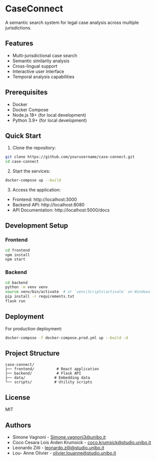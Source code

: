 # CaseConnect

A semantic search system for legal case analysis across multiple jurisdictions.

## Features

- Multi-jurisdictional case search
- Semantic similarity analysis
- Cross-lingual support
- Interactive user interface
- Temporal analysis capabilities

## Prerequisites

- Docker
- Docker Compose
- Node.js 18+ (for local development)
- Python 3.9+ (for local development)

## Quick Start

1. Clone the repository:
```bash
git clone https://github.com/yourusername/case-connect.git
cd case-connect
```

2. Start the services:
```bash
docker-compose up --build
```

3. Access the application:
- Frontend: http://localhost:3000
- Backend API: http://localhost:8080
- API Documentation: http://localhost:5000/docs

## Development Setup

### Frontend

```bash
cd frontend
npm install
npm start
```

### Backend

```bash
cd backend
python -m venv venv
source venv/bin/activate  # or `venv\Scripts\activate` on Windows
pip install -r requirements.txt
flask run
```

## Deployment

For production deployment:

```bash
docker-compose -f docker-compose.prod.yml up --build -d
```

## Project Structure

```
case-connect/
├── frontend/          # React application
├── backend/           # Flask API
├── data/             # Embedding data
└── scripts/          # Utility scripts
```

## License

MIT

## Authors
- Simone Vagnoni - Simone.vagnoni3@unibo.it
- Coco Cesara Lois Arden Krumsick - coco.krumsick@studio.unibo.it 
- Leonardo Zilli - leonardo.zilli@studio.unibo.it
- Lou- Anne Olivier - olivier.louanne@studio.unibo.it
